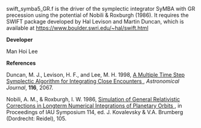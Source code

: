 swift_symba5_GR.f is the driver of the symplectic integrator SyMBA with GR precession using the potential of Nobili & Roxburgh (1986). It requires the SWIFT package developed by Hal Levison and Martin Duncan, which is available at https://www.boulder.swri.edu/~hal/swift.html

**Developer**

Man Hoi Lee

**References**

Duncan, M. J., Levison, H. F., and Lee, M. H. 1998, <a href="http://dx.doi.org/10.1086/300541"> A Multiple Time Step Symplectic Algorithm for Integrating Close Encounters </a>, <I> Astronomical Journal</I>, <B>116</B>, 2067.

Nobili, A. M., & Roxburgh, I. W. 1986, <a href="https://ui.adsabs.harvard.edu/abs/1986IAUS..114..105N/abstract"> Simulation of General Relativistic Corrections in Longterm Numerical Integrations of Planetary Orbits </a>, in Proceedings of IAU Symposium 114, ed. J. Kovalevsky & V.A. Brumberg (Dordrecht: Reidel), 105.
